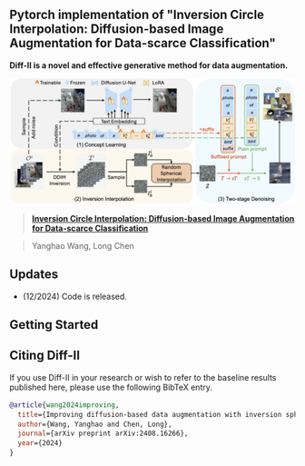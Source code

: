 ## Pytorch implementation of "Inversion Circle Interpolation: Diffusion-based Image Augmentation for Data-scarce Classification"

**Diff-II is a novel and effective generative method for data augmentation.**

![](teaser.jpg)


> [**Inversion Circle Interpolation: Diffusion-based Image Augmentation for Data-scarce Classification**](https://arxiv.org/pdf/2408.16266)

> Yanghao Wang, Long Chen               

## Updates
- (12/2024) Code is released.


## Getting Started




## Citing Diff-II

If you use Diff-II in your research or wish to refer to the baseline results published here, please use the following BibTeX entry.

```BibTeX
@article{wang2024improving,
  title={Improving diffusion-based data augmentation with inversion spherical interpolation},
  author={Wang, Yanghao and Chen, Long},
  journal={arXiv preprint arXiv:2408.16266},
  year={2024}
}
```


